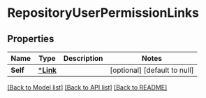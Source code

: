 # RepositoryUserPermissionLinks

## Properties
Name | Type | Description | Notes
------------ | ------------- | ------------- | -------------
**Self** | [***Link**](Link.md) |  | [optional] [default to null]

[[Back to Model list]](../README.md#documentation-for-models) [[Back to API list]](../README.md#documentation-for-api-endpoints) [[Back to README]](../README.md)

